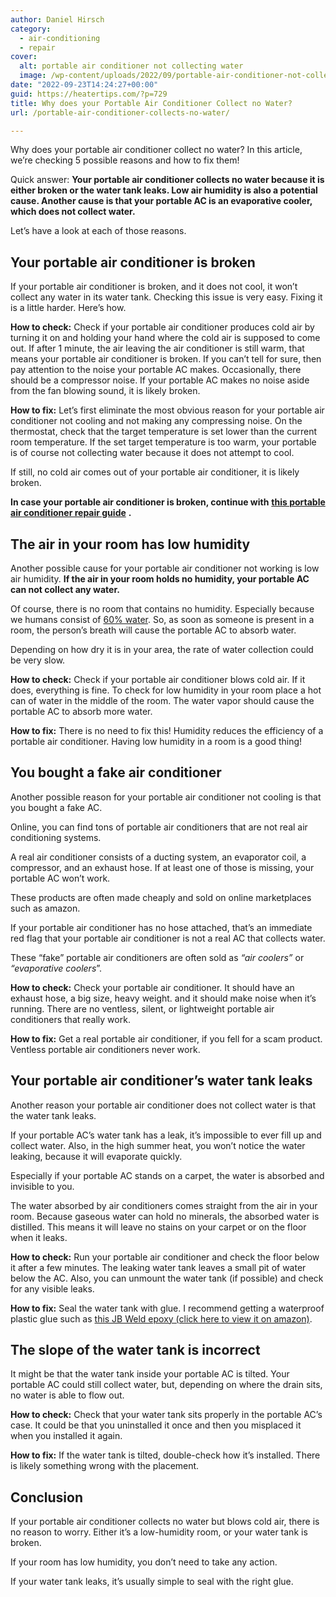 ```yaml
---
author: Daniel Hirsch
category:
  - air-conditioning
  - repair
cover:
  alt: portable air conditioner not collecting water
  image: /wp-content/uploads/2022/09/portable-air-conditioner-not-collecting-water.jpg
date: "2022-09-23T14:24:27+00:00"
guid: https://heatertips.com/?p=729
title: Why does your Portable Air Conditioner Collect no Water?
url: /portable-air-conditioner-collects-no-water/

---
```

Why does your portable air conditioner collect no water? In this article, we’re checking 5 possible reasons and how to fix them!

Quick answer: **Your portable air conditioner collects no water because it is either broken or the water tank leaks. Low air humidity is also a potential cause. Another cause is that your portable AC is an evaporative cooler, which does not collect water.**

Let’s have a look at each of those reasons.

## Your portable air conditioner is broken

If your portable air conditioner is broken, and it does not cool, it won’t collect any water in its water tank. Checking this issue is very easy. Fixing it is a little harder. Here’s how.

**How to check:** Check if your portable air conditioner produces cold air by turning it on and holding your hand where the cold air is supposed to come out. If after 1 minute, the air leaving the air conditioner is still warm, that means your portable air conditioner is broken. If you can’t tell for sure, then pay attention to the noise your portable AC makes. Occasionally, there should be a compressor noise. If your portable AC makes no noise aside from the fan blowing sound, it is likely broken.

**How to fix:** Let’s first eliminate the most obvious reason for your portable air conditioner not cooling and not making any compressing noise. On the thermostat, check that the target temperature is set lower than the current room temperature. If the set target temperature is too warm, your portable is of course not collecting water because it does not attempt to cool.

If still, no cold air comes out of your portable air conditioner, it is likely broken.

**In case your portable air conditioner is broken, continue with** [**this portable air conditioner repair guide**](/how-to-fix-portable-air-conditioner-not-cooling/) **.**

## The air in your room has low humidity

Another possible cause for your portable air conditioner not working is low air humidity. **If the air in your room holds no humidity, your portable AC can not collect any water.**

Of course, there is no room that contains no humidity. Especially because we humans consist of [60% water](https://www.usgs.gov/special-topics/water-science-school/science/water-you-water-and-human-body). So, as soon as someone is present in a room, the person’s breath will cause the portable AC to absorb water.

Depending on how dry it is in your area, the rate of water collection could be very slow.

**How to check:** Check if your portable air conditioner blows cold air. If it does, everything is fine. To check for low humidity in your room place a hot can of water in the middle of the room. The water vapor should cause the portable AC to absorb more water.

**How to fix:** There is no need to fix this! Humidity reduces the efficiency of a portable air conditioner. Having low humidity in a room is a good thing!

## You bought a fake air conditioner

Another possible reason for your portable air conditioner not cooling is that you bought a fake AC.

Online, you can find tons of portable air conditioners that are not real air conditioning systems.

A real air conditioner consists of a ducting system, an evaporator coil, a compressor, and an exhaust hose. If at least one of those is missing, your portable AC won’t work.

These products are often made cheaply and sold on online marketplaces such as amazon.

If your portable air conditioner has no hose attached, that’s an immediate red flag that your portable air conditioner is not a real AC that collects water.

These “fake” portable air conditioners are often sold as _“air coolers”_ or _“evaporative coolers_”.

**How to check:** Check your portable air conditioner. It should have an exhaust hose, a big size, heavy weight. and it should make noise when it’s running. There are no ventless, silent, or lightweight portable air conditioners that really work.

**How to fix:** Get a real portable air conditioner, if you fell for a scam product. Ventless portable air conditioners never work.

## Your portable air conditioner’s water tank leaks

Another reason your portable air conditioner does not collect water is that the water tank leaks.

If your portable AC’s water tank has a leak, it’s impossible to ever fill up and collect water. Also, in the high summer heat, you won’t notice the water leaking, because it will evaporate quickly.

Especially if your portable AC stands on a carpet, the water is absorbed and invisible to you.

The water absorbed by air conditioners comes straight from the air in your room. Because gaseous water can hold no minerals, the absorbed water is distilled. This means it will leave no stains on your carpet or on the floor when it leaks.

**How to check:** Run your portable air conditioner and check the floor below it after a few minutes. The leaking water tank leaves a small pit of water below the AC. Also, you can unmount the water tank (if possible) and check for any visible leaks.

**How to fix:** Seal the water tank with glue. I recommend getting a waterproof plastic glue such as [this JB Weld epoxy (click here to view it on amazon)](https://amzn.to/3BEyhge).

## The slope of the water tank is incorrect

It might be that the water tank inside your portable AC is tilted. Your portable AC could still collect water, but, depending on where the drain sits, no water is able to flow out.

**How to check:** Check that your water tank sits properly in the portable AC’s case. It could be that you uninstalled it once and then you misplaced it when you installed it again.

**How to fix:** If the water tank is tilted, double-check how it’s installed. There is likely something wrong with the placement.

## Conclusion

If your portable air conditioner collects no water but blows cold air, there is no reason to worry. Either it’s a low-humidity room, or your water tank is broken.

If your room has low humidity, you don’t need to take any action.

If your water tank leaks, it’s usually simple to seal with the right glue.
